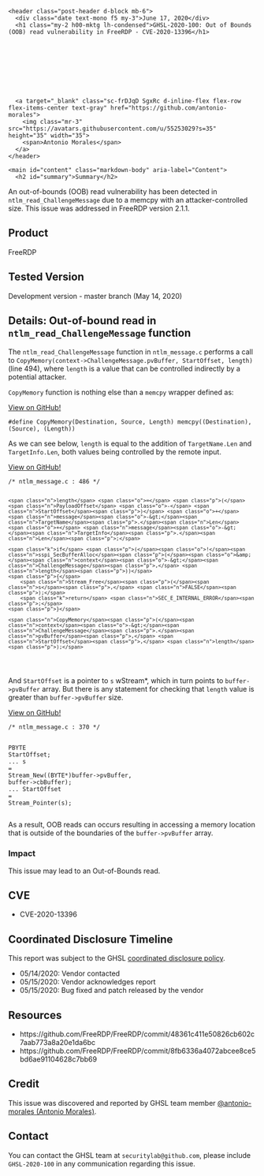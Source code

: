 >
    <header class="post-header d-block mb-6">
      <div class="date text-mono f5 my-3">June 17, 2020</div>
      <h1 class="my-2 h00-mktg lh-condensed">GHSL-2020-100: Out of Bounds (OOB) read vulnerability in FreeRDP - CVE-2020-13396</h1>

      
      
      
      
      

      

      <a target="_blank" class="sc-frDJqD SgxRc d-inline-flex flex-row flex-items-center text-gray" href="https://github.com/antonio-morales">
        <img class="mr-3" src="https://avatars.githubusercontent.com/u/55253029?s=35" height="35" width="35">
        <span>Antonio Morales</span>
      </a>
    </header>

    <main id="content" class="markdown-body" aria-label="Content">
      <h2 id="summary">Summary</h2>

<p>An out-of-bounds (OOB) read vulnerability has been detected in <code class="language-plaintext highlighter-rouge">ntlm_read_ChallengeMessage</code> due to a memcpy with an attacker-controlled size. This issue was addressed in FreeRDP version 2.1.1.</p>

<h2 id="product">Product</h2>

<p>FreeRDP</p>

<h2 id="tested-version">Tested Version</h2>

<p>Development version - master branch (May 14, 2020)</p>

<h2 id="details-out-of-bound-read-in-ntlm_read_challengemessage-function">Details: Out-of-bound read in <code class="language-plaintext highlighter-rouge">ntlm_read_ChallengeMessage</code> function</h2>

<p>The <code class="language-plaintext highlighter-rouge">ntlm_read_ChallengeMessage</code> function in <code class="language-plaintext highlighter-rouge">ntlm_message.c</code> performs a call to <code class="language-plaintext highlighter-rouge">CopyMemory(context-&gt;ChallengeMessage.pvBuffer, StartOffset, length)</code> (line 494), where <code class="language-plaintext highlighter-rouge">length</code> is a value that can be controlled indirectly by a potential attacker.</p>

<p><code class="language-plaintext highlighter-rouge">CopyMemory</code> function is nothing else than a <code class="language-plaintext highlighter-rouge">memcpy</code> wrapper defined as:</p>

<p><a href="https://github.com/FreeRDP/FreeRDP/blob/8515846317a210746a8d8316c2f99c652b357802/winpr/include/winpr/crt.h#L107">View on GitHub!</a></p>
<div class="language-c highlighter-rouge"><div class="highlight"><pre class="highlight"><code><span class="cp">#define CopyMemory(Destination, Source, Length) memcpy((Destination), (Source), (Length))
</span></code></pre></div></div>

<p>As we can see below, <code class="language-plaintext highlighter-rouge">length</code> is equal to the addition of <code class="language-plaintext highlighter-rouge">TargetName.Len</code> and <code class="language-plaintext highlighter-rouge">TargetInfo.Len</code>, both values being controlled by the remote input.</p>

<p><a href="https://github.com/FreeRDP/FreeRDP/blob/8241ab42fdf0cc89cf69fc574bf6360c9977a0d4/winpr/libwinpr/sspi/NTLM/ntlm_message.c#L486-L494">View on GitHub!</a></p>
<div class="language-c highlighter-rouge"><div class="highlight"><pre class="highlight"><code><span class="cm">/* ntlm_message.c : 486 */</span>

	<span class="n">length</span> <span class="o">=</span> <span class="p">(</span><span class="n">PayloadOffset</span> <span class="o">-</span> <span class="n">StartOffset</span><span class="p">)</span> <span class="o">+</span> <span class="n">message</span><span class="o">-&gt;</span><span class="n">TargetName</span><span class="p">.</span><span class="n">Len</span> <span class="o">+</span> <span class="n">message</span><span class="o">-&gt;</span><span class="n">TargetInfo</span><span class="p">.</span><span class="n">Len</span><span class="p">;</span>

	<span class="k">if</span> <span class="p">(</span><span class="o">!</span><span class="n">sspi_SecBufferAlloc</span><span class="p">(</span><span class="o">&amp;</span><span class="n">context</span><span class="o">-&gt;</span><span class="n">ChallengeMessage</span><span class="p">,</span> <span class="n">length</span><span class="p">))</span>
	<span class="p">{</span>
		<span class="n">Stream_Free</span><span class="p">(</span><span class="n">s</span><span class="p">,</span> <span class="n">FALSE</span><span class="p">);</span>
		<span class="k">return</span> <span class="n">SEC_E_INTERNAL_ERROR</span><span class="p">;</span>
	<span class="p">}</span>

	<span class="n">CopyMemory</span><span class="p">(</span><span class="n">context</span><span class="o">-&gt;</span><span class="n">ChallengeMessage</span><span class="p">.</span><span class="n">pvBuffer</span><span class="p">,</span> <span class="n">StartOffset</span><span class="p">,</span> <span class="n">length</span><span class="p">);</span>
</code></pre></div></div>

<p>And <code class="language-plaintext highlighter-rouge">StartOffset</code> is a pointer to <code class="language-plaintext highlighter-rouge">s</code> wStream*, which in turn points to <code class="language-plaintext highlighter-rouge">buffer-&gt;pvBuffer</code> array. But there is any statement for checking that <code class="language-plaintext highlighter-rouge">length</code> value is greater than <code class="language-plaintext highlighter-rouge">buffer-&gt;pvBuffer</code> size.</p>

<p><a href="https://github.com/FreeRDP/FreeRDP/blob/8241ab42fdf0cc89cf69fc574bf6360c9977a0d4/winpr/libwinpr/sspi/NTLM/ntlm_message.c#L370-L384">View on GitHub!</a></p>
<div class="language-c highlighter-rouge"><div class="highlight"><pre class="highlight"><code><span class="cm">/* ntlm_message.c : 370 */</span>

 <span class="n">PBYTE</span> <span class="n">StartOffset</span><span class="p">;</span>
 <span class="p">...</span>
 <span class="n">s</span> <span class="o">=</span> <span class="n">Stream_New</span><span class="p">((</span><span class="n">BYTE</span><span class="o">*</span><span class="p">)</span><span class="n">buffer</span><span class="o">-&gt;</span><span class="n">pvBuffer</span><span class="p">,</span> <span class="n">buffer</span><span class="o">-&gt;</span><span class="n">cbBuffer</span><span class="p">);</span>
 <span class="p">...</span>
 <span class="n">StartOffset</span> <span class="o">=</span> <span class="n">Stream_Pointer</span><span class="p">(</span><span class="n">s</span><span class="p">);</span>
</code></pre></div></div>
<p>As a result, OOB reads can occurs resulting in accessing a memory location that is outside of the boundaries of the <code class="language-plaintext highlighter-rouge">buffer-&gt;pvBuffer</code> array.</p>

<h3 id="impact">Impact</h3>

<p>This issue may lead to an Out-of-Bounds read.</p>

<h2 id="cve">CVE</h2>

<ul>
  <li>CVE-2020-13396</li>
</ul>

<h2 id="coordinated-disclosure-timeline">Coordinated Disclosure Timeline</h2>

<p>This report was subject to the GHSL <a href="https://securitylab.github.com/advisories/#policy">coordinated disclosure policy</a>.</p>

<ul>
  <li>05/14/2020: Vendor contacted</li>
  <li>05/15/2020: Vendor acknowledges report</li>
  <li>05/15/2020: Bug fixed and patch released by the vendor</li>
</ul>

<h2 id="resources">Resources</h2>

<ul>
  <li>https://github.com/FreeRDP/FreeRDP/commit/48361c411e50826cb602c7aab773a8a20e1da6bc</li>
  <li>https://github.com/FreeRDP/FreeRDP/commit/8fb6336a4072abcee8ce5bd6ae91104628c7bb69</li>
</ul>

<h2 id="credit">Credit</h2>

<p>This issue was discovered and reported by GHSL team member <a href="https://github.com/antonio-morales">@antonio-morales (Antonio Morales)</a>.</p>

<h2 id="contact">Contact</h2>

<p>You can contact the GHSL team at <code class="language-plaintext highlighter-rouge">securitylab@github.com</code>, please include <code class="language-plaintext highlighter-rouge">GHSL-2020-100</code> in any communication regarding this issue.</p>